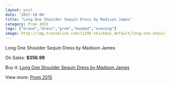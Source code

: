 ```yaml
---
layout: post
date: '2017-10-06'
title: "Long One Shoulder Sequin Dress by Madison James"
category: Prom 2015
tags: ["brand","dress","prom","beaded","evening"]
image: http://img.transblink.com/11295-thickbox_default/long-one-shoulder-sequin-dress-by-madison-james.jpg
---
```

Long One Shoulder Sequin Dress by Madison James

On Sales: **$356.99**
<a href="https://www.transblink.com/en/prom-2015/3674-long-one-shoulder-sequin-dress-by-madison-james.html"><amp-img layout="responsive" width="600" height="600" src="//img.transblink.com/11295-thickbox_default/long-one-shoulder-sequin-dress-by-madison-james.jpg" alt="Long One Shoulder Sequin Dress by Madison James 0" /></a>
<a href="https://www.transblink.com/en/prom-2015/3674-long-one-shoulder-sequin-dress-by-madison-james.html"><amp-img layout="responsive" width="600" height="600" src="//img.transblink.com/11297-thickbox_default/long-one-shoulder-sequin-dress-by-madison-james.jpg" alt="Long One Shoulder Sequin Dress by Madison James 1" /></a>
<a href="https://www.transblink.com/en/prom-2015/3674-long-one-shoulder-sequin-dress-by-madison-james.html"><amp-img layout="responsive" width="600" height="600" src="//img.transblink.com/11296-thickbox_default/long-one-shoulder-sequin-dress-by-madison-james.jpg" alt="Long One Shoulder Sequin Dress by Madison James 2" /></a>

Buy it: [Long One Shoulder Sequin Dress by Madison James](https://www.transblink.com/en/prom-2015/3674-long-one-shoulder-sequin-dress-by-madison-james.html "Long One Shoulder Sequin Dress by Madison James")

View more: [Prom 2015](https://www.transblink.com/en/10-prom-2015 "Prom 2015")